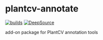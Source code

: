 # plantcv-annotate

[![builds](https://github.com/danforthcenter/plantcv-annotate/actions/workflows/continuous-integration.yml/badge.svg)](https://github.com/danforthcenter/plantcv-annotate/actions/workflows/continuous-integration.yml)
[![DeepSource](https://app.deepsource.com/gh/danforthcenter/plantcv-annotate.svg/?label=active+issues&show_trend=true&token=85iR4qu2BEyQFgX5wVodODEQ)](https://app.deepsource.com/gh/danforthcenter/plantcv-annotate/)

add-on package for PlantCV annotation tools
